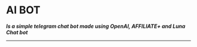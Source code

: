 # AI BOT

***Is a simple telegram chat bot made using OpenAI, AFFILIATE+ and Luna Chat bot***

----
